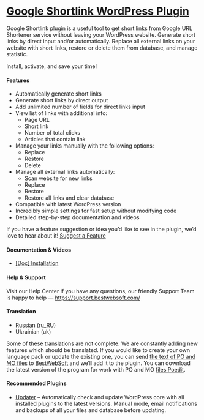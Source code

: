 <a href="https://bestwebsoft.com/products/wordpress/plugins/google-shortlink/" target=_blank>Google Shortlink WordPress Plugin</a>
========================

<p>Google Shortlink plugin is a useful tool to get short links from Google URL Shortener service without leaving your WordPress website. Generate short links by direct input and/or automatically. Replace all external links on your website with short links, restore or delete them from database, and manage statistic.</p>
<p>Install, activate, and save your time!</p>
<p><span class="embed-youtube" style="text-align:center; display: block;"></span></p>
<h4>Features</h4>
<ul>
<li>Automatically generate short links</li>
<li>Generate short links by direct output</li>
<li>Add unlimited number of fields for direct links input</li>
<li>View list of links with additional info:
<ul>
<li>Page URL</li>
<li>Short link</li>
<li>Number of total clicks</li>
<li>Articles that contain link</li>
</ul>
</li>
<li>Manage your links manually with the following options:
<ul>
<li>Replace</li>
<li>Restore</li>
<li>Delete</li>
</ul>
</li>
<li>Manage all external links automatically:
<ul>
<li>Scan website for new links</li>
<li>Replace</li>
<li>Restore</li>
<li>Restore all links and clear database</li>
</ul>
</li>
<li>Compatible with latest WordPress version</li>
<li>Incredibly simple settings for fast setup without modifying code</li>
<li>Detailed step-by-step documentation and videos</li>
</ul>
<p>If you have a feature suggestion or idea you&#8217;d like to see in the plugin, we&#8217;d love to hear about it! <a href="https://support.bestwebsoft.com/hc/en-us/requests/new" rel="nofollow">Suggest a Feature</a></p>
<h4>Documentation &amp; Videos</h4>
<ul>
<li><a href="https://docs.google.com/document/d/1-hvn6WRvWnOqj5v5pLUk7Awyu87lq5B_dO-Tv-MC9JQ/edit" rel="nofollow">[Doc] Installation</a></li>
</ul>
<h4>Help &amp; Support</h4>
<p>Visit our Help Center if you have any questions, our friendly Support Team is happy to help — <a href="https://support.bestwebsoft.com/" rel="nofollow">https://support.bestwebsoft.com/</a></p>
<h4>Translation</h4>
<ul>
<li>Russian (ru_RU)</li>
<li>Ukrainian (uk)</li>
</ul>
<p>Some of these translations are not complete. We are constantly adding new features which should be translated. If you would like to create your own language pack or update the existing one, you can send <a href="https://codex.wordpress.org/Translating_WordPress" rel="nofollow">the text of PO and MO files</a> to <a href="https://support.bestwebsoft.com/hc/en-us/requests/new" rel="nofollow">BestWebSoft</a> and we&#8217;ll add it to the plugin. You can download the latest version of the program for work with PO and MO <a href="https://www.poedit.net/download.php" rel="nofollow">files Poedit</a>.</p>
<h4>Recommended Plugins</h4>
<ul>
<li><a href="https://bestwebsoft.com/products/wordpress/plugins/updater/?k=ed72e881dcfb65a3487b083775c694c1" rel="nofollow">Updater</a> &#8211; Automatically check and update WordPress core with all installed plugins to the latest versions. Manual mode, email notifications and backups of all your files and database before updating.</li>
</ul>
